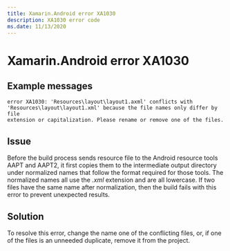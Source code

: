 ```yaml
---
title: Xamarin.Android error XA1030
description: XA1030 error code
ms.date: 11/13/2020
---
```

# Xamarin.Android error XA1030

## Example messages

```
error XA1030: 'Resources\layout\layout1.axml' conflicts with
'Resources\layout\layout1.xml' because the file names only differ by file
extension or capitalization. Please rename or remove one of the files.
```

## Issue

Before the build process sends resource file to the Android resource tools AAPT
and AAPT2, it first copies them to the intermediate output directory under
normalized names that follow the format required for those tools.  The
normalized names all use the _.xml_ extension and are all lowercase.  If two
files have the same name after normalization, then the build fails with this
error to prevent unexpected results.

## Solution

To resolve this error, change the name one of the conflicting files, or, if one
of the files is an unneeded duplicate, remove it from the project.
